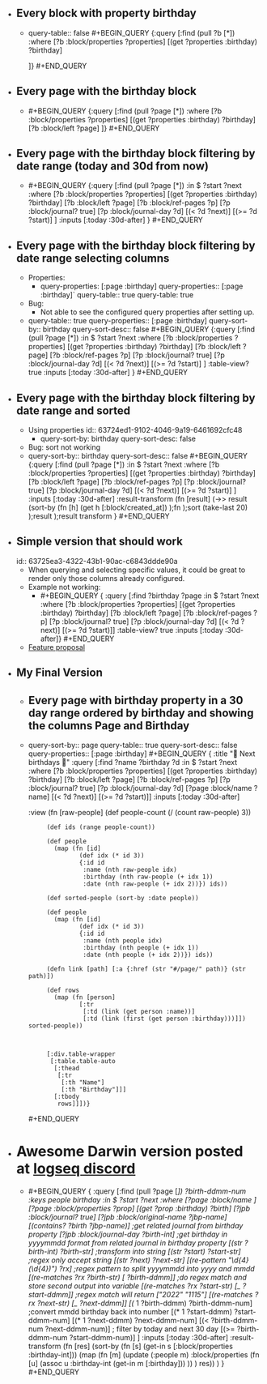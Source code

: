 - ## Every block with property birthday
	- query-table:: false
	  #+BEGIN_QUERY
	  {:query
	   [:find
	    (pull ?b [*])
	  :where
	    [?b :block/properties ?properties]
	    [(get ?properties :birthday) ?birthday]
	  
	  ]}
	  #+END_QUERY
- ## Every page with the birthday block
	- #+BEGIN_QUERY
	  {:query
	   [:find
	  (pull ?page [*])
	  :where
	  [?b :block/properties ?properties]
	  [(get ?properties :birthday) ?birthday]
	  [?b :block/left ?page]
	  ]}
	  #+END_QUERY
- ## Every page with the birthday block filtering by date range (today and 30d from now)
	- #+BEGIN_QUERY
	  {:query
	   [:find
	  (pull ?page [*])
	  :in $ ?start ?next
	  :where
	  [?b :block/properties ?properties]
	  [(get ?properties :birthday) ?birthday]
	  [?b :block/left ?page]
	  [?b :block/ref-pages ?p]
	  [?p :block/journal? true]
	  [?p :block/journal-day ?d]
	  [(< ?d ?next)]
	  [(>= ?d ?start)]
	  ]
	  :inputs [:today :30d-after]
	  }
	  #+END_QUERY
- ## Every page with the birthday block filtering by date range selecting columns
	- Properties:
		- query-properties: [:page :birthday]
		  query-properties:: [:page :birthday]`
		  query-table:: true
		  query-table: true
	- Bug:
		- Not able to see the configured query properties after setting up.
	- query-table:: true
	  query-properties:: [:page :birthday]
	  query-sort-by:: birthday
	  query-sort-desc:: false
	  #+BEGIN_QUERY
	  {:query
	   [:find
	  (pull ?page [*])
	  :in $ ?start ?next
	  :where
	  [?b :block/properties ?properties]
	  [(get ?properties :birthday) ?birthday]
	  [?b :block/left ?page]
	  [?b :block/ref-pages ?p]
	  [?p :block/journal? true]
	  [?p :block/journal-day ?d]
	  [(< ?d ?next)]
	  [(>= ?d ?start)]
	  ]
	  :table-view? true
	  :inputs [:today :30d-after]
	  }
	  #+END_QUERY
- ## Every page with the birthday block filtering by date range and sorted
	- Using properties
	  id:: 63724ed1-9102-4046-9a19-6461692cfc48
		- query-sort-by: birthday
		  query-sort-desc: false
	- Bug: sort not working
	- query-sort-by:: birthday
	  query-sort-desc:: false
	  #+BEGIN_QUERY
	  {:query
	   [:find
	  (pull ?page [*])
	  :in $ ?start ?next
	  :where
	  [?b :block/properties ?properties]
	  [(get ?properties :birthday) ?birthday]
	  [?b :block/left ?page]
	  [?b :block/ref-pages ?p]
	  [?p :block/journal? true]
	  [?p :block/journal-day ?d]
	  [(< ?d ?next)]
	  [(>= ?d ?start)]
	  ]
	  :inputs [:today :30d-after]
	   :result-transform (fn [result]
	                   (->> result
	                     (sort-by 
	                      (fn [h]
	                          (get h [:block/created_at])
	                        );fn
	                      );sort
	                     (take-last 20)
	                     );result
	                   );result transform
	  }
	  #+END_QUERY
- ## Simple version that should work
  id:: 63725ea3-4322-43b1-90ac-c6843ddde90a
	- When querying and selecting specific values, it could be great to render only those columns already configured.
	- Example not working:
		- #+BEGIN_QUERY
		  {
		   :query
		   [:find
		     ?birthday ?page
		    :in $ ?start ?next
		    :where
		    [?b :block/properties ?properties]
		    [(get ?properties :birthday) ?birthday]
		    [?b :block/left ?page]
		    [?b :block/ref-pages ?p]
		    [?p :block/journal? true]
		    [?p :block/journal-day ?d]
		    [(< ?d ?next)]
		    [(>= ?d ?start)]]
		   :table-view? true
		   :inputs [:today :30d-after]}
		  #+END_QUERY
	- [Feature proposal](https://discuss.logseq.com/t/queries-with-specific-attributes-on-find-organized-in-columns-with-table-view/12441)
- ## My Final Version
	- ## Every page with birthday property in a 30 day range ordered by birthday and showing the columns Page and Birthday
	- query-sort-by:: page
	  query-table:: true
	  query-sort-desc:: false
	  query-properties:: [:page :birthday]
	  #+BEGIN_QUERY
	  {
	  :title "🎂 Next birthdays 🎂"
	  :query
	   [:find
	    ?name ?birthday ?d
	    :in $ ?start ?next
	    :where
	    [?b :block/properties ?properties]
	    [(get ?properties :birthday) ?birthday]
	    [?b :block/left ?page]
	    [?b :block/ref-pages ?p]
	    [?p :block/journal? true]
	    [?p :block/journal-day ?d]
	    [?page :block/name ?name]
	    [(< ?d ?next)]
	    [(>= ?d ?start)]]
	   :inputs [:today :30d-after]
	  
	   :view (fn [raw-people]
	          (def people-count (/ (count raw-people) 3))
	  
	           (def ids (range people-count))
	  
	           (def people
	             (map (fn [id]
	                    (def idx (* id 3))
	                    {:id id
	                     :name (nth raw-people idx)
	                     :birthday (nth raw-people (+ idx 1))
	                     :date (nth raw-people (+ idx 2))}) ids))
	  
	           (def sorted-people (sort-by :date people))
	  
	           (def people
	             (map (fn [id]
	                    (def idx (* id 3))
	                    {:id id
	                     :name (nth people idx)
	                     :birthday (nth people (+ idx 1))
	                     :date (nth people (+ idx 2))}) ids))
	  
	           (defn link [path] [:a {:href (str "#/page/" path)} (str path)])
	  
	           (def rows
	             (map (fn [person]
	                    [:tr
	                     [:td (link (get person :name))]
	                     [:td (link (first (get person :birthday)))]]) sorted-people))
	  
	  
	  
	           [:div.table-wrapper
	            [:table.table-auto
	             [:thead
	              [:tr
	               [:th "Name"]
	               [:th "Birthday"]]]
	             [:tbody
	              rows]]])}
	  #+END_QUERY
- # Awesome Darwin version posted at [logseq discord](https://discord.com/channels/725182569297215569/1041747954819670076/1041982493236138025)
	- #+BEGIN_QUERY
	  {
	   :query [:find (pull ?page [*]) ?birth-ddmm-num
	           :keys people birthday
	           :in $ ?start ?next
	           :where
	           [?page :block/name _]
	           [?page :block/properties ?prop]
	           [(get ?prop :birthday) ?birth]
	           [?jpb :block/journal? true]
	           [?jpb :block/original-name ?jbp-name] 
	           [(contains? ?birth ?jbp-name)] ;get related journal from birthday property
	           [?jpb :block/journal-day ?birth-int] ;get birthday in yyyymmdd format from related journal in birthday property
	           [(str ?birth-int) ?birth-str] ;transform into string
	           [(str ?start) ?start-str] ;regex only accept string
	           [(str ?next) ?next-str]
	           [(re-pattern "\\d{4}(\\d{4})") ?rx] ;regex pattern to split yyyymmdd into yyyy and mmdd
	           [(re-matches ?rx ?birth-str) [_ ?birth-ddmm]] ;do regex match and store second output into variable
	           [(re-matches ?rx ?start-str) [_ ?start-ddmm]] ;regex match will return ["2022" "1115"]
	           [(re-matches ?rx ?next-str) [_ ?next-ddmm]]
	           [(* 1 ?birth-ddmm) ?birth-ddmm-num] ;convert mmdd birthday back into number
	           [(* 1 ?start-ddmm) ?start-ddmm-num]
	           [(* 1 ?next-ddmm) ?next-ddmm-num]
	           [(< ?birth-ddmm-num ?next-ddmm-num)] ; filter by today and next 30 day
	           [(>= ?birth-ddmm-num ?start-ddmm-num)]
	         ]
	   :inputs [:today :30d-after]
	   :result-transform (fn [res] 
	      (sort-by (fn [s] (get-in s [:block/properties :birthday-int])) (map (fn [m] 
	         (update (:people m) :block/properties 
	             (fn [u] (assoc u :birthday-int (get-in m [:birthday]))
	             ))
	      ) res))
	   )
	  }
	  #+END_QUERY